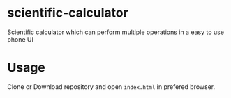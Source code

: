 # scientific-calculator

Scientific calculator which can perform multiple operations in a easy to use phone UI  

# Usage

Clone or Download repository and open `index.html` in prefered browser.

